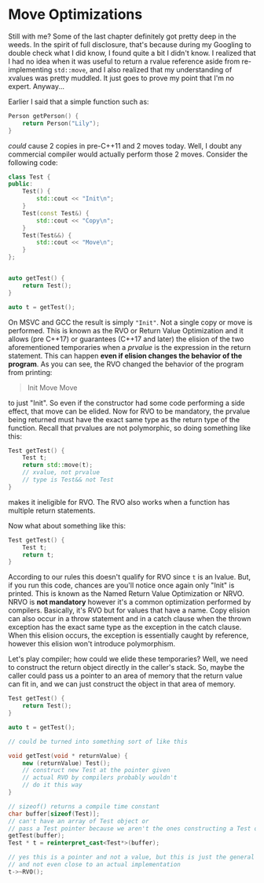 # Move Optimizations

Still with me? Some of the last chapter definitely got pretty deep in the weeds. 
In the spirit of full disclosure, that's because during my Googling to double check what I did know, I found quite a bit I didn't know. 
I realized that I had no idea when it was useful to return a rvalue reference aside from re-implementing `std::move`, and I also realized that my understanding of xvalues was pretty muddled. 
It just goes to prove my point that I'm no expert. Anyway...


Earlier I said that a simple function such as:

```C++
Person getPerson() {
    return Person("Lily");
}
```

*could* cause 2 copies in pre-C++11 and 2 moves today. Well, I doubt any commercial compiler would actually perform those 2 moves. Consider the following code:

```C++
class Test {
public:
    Test() {
        std::cout << "Init\n";
    }
    Test(const Test&) {
        std::cout << "Copy\n";
    }
    Test(Test&&) {
        std::cout << "Move\n";
    }
};


auto getTest() {
    return Test();
}

auto t = getTest();
```
On MSVC and GCC the result is simply `"Init"`. Not a single copy or move is performed. 
This is known as the RVO or Return Value Optimization and it allows (pre C++17) or guarantees (C++17 and later) the elision of the two aforementioned temporaries when a *prvalue* is the expression in the return statement. 
This can happen **even if elision changes the behavior of the program**. As you can see, the RVO changed the behavior of the program from printing:

> Init
> Move
> Move

to just "Init". So even if the constructor had some code performing a side effect, that move can be elided. 
Now for RVO to be mandatory, the prvalue being returned must have the exact same type as the return type of the function. 
Recall that prvalues are not polymorphic, so doing something like this:

```C++
Test getTest() {
    Test t;
    return std::move(t);
    // xvalue, not prvalue
    // type is Test&& not Test
}
```

makes it ineligible for RVO. The RVO also works when a function has multiple return statements.

Now what about something like this:

```C++
Test getTest() {
    Test t;
    return t;
}
```

According to our rules this doesn't qualify for RVO since `t` is an lvalue. But, if you run this code, chances are you'll notice once again only "Init" is printed. 
This is known as the Named Return Value Optimization or NRVO. NRVO is **not mandatory** however it's a common optimization performed by compilers. 
Basically, it's RVO but for values that have a name. 
Copy elision can also occur in a throw statement and in a catch clause when the thrown exception has the exact same type as the exception in the catch clause. 
When this elision occurs, the exception is essentially caught by reference, however this elision won't introduce polymorphism.

Let's play compiler; how could we elide these temporaries? Well, we need to construct the return object directly in the caller's stack. 
So, maybe the caller could pass us a pointer to an area of memory that the return value can fit in, and we can just construct the object in that area of memory. 

```C++
Test getTest() {
    return Test();
}

auto t = getTest();

// could be turned into something sort of like this

void getTest(void * returnValue) {
    new (returnValue) Test();
    // construct new Test at the pointer given
    // actual RVO by compilers probably wouldn't
    // do it this way
}

// sizeof() returns a compile time constant
char buffer[sizeof(Test)];
// can't have an array of Test object or
// pass a Test pointer because we aren't the ones constructing a Test object
getTest(buffer);
Test * t = reinterpret_cast<Test*>(buffer);

// yes this is a pointer and not a value, but this is just the general idea
// and not even close to an actual implementation
t->~RVO();
```


